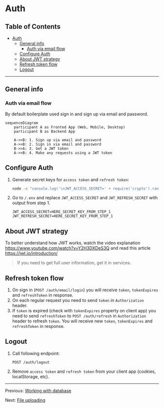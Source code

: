 # Auth

## Table of Contents <!-- omit in toc -->

- [Auth](#auth)
  - [General info](#general-info)
    - [Auth via email flow](#auth-via-email-flow)
  - [Configure Auth](#configure-auth)
  - [About JWT strategy](#about-jwt-strategy)
  - [Refresh token flow](#refresh-token-flow)
  - [Logout](#logout)

---

## General info

### Auth via email flow

By default boilerplate used sign in and sign up via email and password.

```mermaid
sequenceDiagram
    participant A as Fronted App (Web, Mobile, Desktop)
    participant B as Backend App

    A->>B: 1. Sign up via email and password
    A->>B: 2. Sign in via email and password
    B->>A: 3. Get a JWT token
    A->>B: 4. Make any requests using a JWT token
```

## Configure Auth

1. Generate secret keys for `access token` and `refresh token`:

   ```bash
   node -e "console.log('\nJWT_ACCESS_SECRET=' + require('crypto').randomBytes(256).toString('base64') + '\n\nJWT_REFRESH_SECRET=' + require('crypto').randomBytes(256).toString('base64') + '\n\nJWT_FORGOT_SECRET=' + require('crypto').randomBytes(256).toString('base64') + '\n\nAUTH_CONFIRM_EMAIL_SECRET=' + require('crypto').randomBytes(256).toString('base64'));"
   ```

1. Go to `/.env` and replace `JWT_ACCESS_SECRET` and `JWT_REFRESH_SECRET` with output from step 1.

   ```text
   JWT_ACCESS_SECRET=HERE_SECRET_KEY_FROM_STEP_1
   JWT_REFRESH_SECRET=HERE_SECRET_KEY_FROM_STEP_1
   ```

## About JWT strategy

To better understand how JWT works, watch the video explanation https://www.youtube.com/watch?v=Y2H3DXDeS3Q and read this article https://jwt.io/introduction/

> If you need to get full user information, get it in services.

## Refresh token flow

1. On sign in (`POST /auth/email/login`) you will receive `token`, `tokenExpires` and `refreshToken` in response.
1. On each regular request you need to send `token` in `Authorization` header.
1. If `token` is expired (check with `tokenExpires` property on client app) you need to send `refreshToken` to `POST /auth/refresh` in `Authorization` header to refresh `token`. You will receive new `token`, `tokenExpires` and `refreshToken` in response.

## Logout

1. Call following endpoint:

   ```text
   POST /auth/logout
   ```

2. Remove `access token` and `refresh token` from your client app (cookies, localStorage, etc).

---

Previous: [Working with database](database.md)

Next: [File uploading](file-uploading.md)
